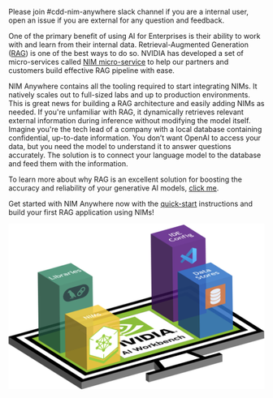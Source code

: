 Please join #cdd-nim-anywhere slack channel if you are a internal user, open an issue if you are external for any question and feedback.

One of the primary benefit of using AI for Enterprises is their ability to work with and learn from their internal data. Retrieval-Augmented Generation ([RAG](https://blogs.nvidia.com/blog/what-is-retrieval-augmented-generation/)) is one of the best ways to do so. NVIDIA has developed a set of micro-services called [NIM micro-service](https://docs.nvidia.com/nim/large-language-models/latest/introduction.html) to help our partners and customers build effective RAG pipeline with ease. 

NIM Anywhere contains all the tooling required to start integrating NIMs. It natively scales out to full-sized labs and up to production environments. This is great news for building a RAG architecture and easily adding NIMs as needed. If you're unfamiliar with RAG, it dynamically retrieves relevant
external information during inference without modifying the model
itself. Imagine you're the tech lead of a company with a local database containing confidential, up-to-date information. You don’t want OpenAI to access your data, but you need the model to understand it to answer questions accurately. The solution is to connect your language model to the database and feed them with the information. 

To learn more about why RAG is an excellent solution for boosting the accuracy and reliability of your generative AI models, [click me](https://developer.nvidia.com/blog/enhancing-rag-applications-with-nvidia-nim/). 

Get started with NIM Anywhere now with the [quick-start](#quick-start) instructions and build your first RAG application using NIMs!

![NIM Anywhere Screenshot](_static/nim-anywhere.png)
